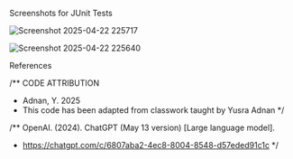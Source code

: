 Screenshots for JUnit Tests

![Screenshot 2025-04-22 225717](https://github.com/user-attachments/assets/896b86be-ec60-40e9-9b3e-964fbd1a62a0)

![Screenshot 2025-04-22 225640](https://github.com/user-attachments/assets/33996d15-9a0f-45ca-a6c9-e7eb73168b51)

References 

/** CODE ATTRIBUTION
 * Adnan, Y. 2025
 * This code has been adapted from classwork taught by Yusra Adnan 
 */

/** OpenAI. (2024). ChatGPT (May 13 version) [Large language model].
 * https://chatgpt.com/c/6807aba2-4ec8-8004-8548-d57eded91c1c
 */
